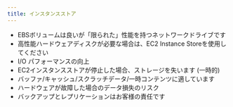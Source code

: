 ```yaml
---
title: インスタンスストア
---
```


- EBSボリュームは良いが「限られた」性能を持つネットワークドライブです
- 高性能ハードウェアディスクが必要な場合は、EC2 Instance Storeを使用してください
- I/O パフォーマンスの向上
- EC2インスタンスストアが停止した場合、ストレージを失います (一時的)
- バッファ/キャッシュ/スクラッチデータ/一時コンテンツに適しています
- ハードウェアが故障した場合のデータ損失のリスク
- バックアップとレプリケーションはお客様の責任です
